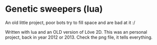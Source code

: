 # Genetic sweepers (lua)
An old little project, poor bots try to fill space and are bad at it :/

Written with lua and an OLD version of Löve 2D.
This was an personal project, back in year 2012 or 2013.
Check the png file, it tells everything.

